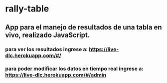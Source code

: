 # rally-table

## App para el manejo de resultados de una tabla en vivo, realizado JavaScript.

### para ver los resultados ingrese a:  https://live-dlc.herokuapp.com/#/

### para poder modificar los datos en tiempo real ingrese a: https://live-dlc.herokuapp.com/#/admin

